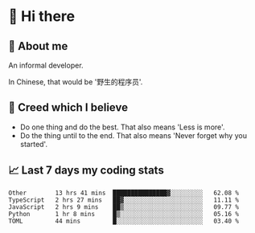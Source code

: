 # 👋 Hi there

## :speech_balloon: About me

An informal developer.

In Chinese, that would be '野生的程序员'.

## :see_no_evil: Creed which I believe

- Do one thing and do the best. That also means 'Less is more'.
- Do the thing until to the end. That also means 'Never forget why you started'.

## :chart_with_upwards_trend: Last 7 days my coding stats

<!--START_SECTION:waka-->
```text
Other        13 hrs 41 mins  ███████████████▓░░░░░░░░░   62.08 % 
TypeScript   2 hrs 27 mins   ██▓░░░░░░░░░░░░░░░░░░░░░░   11.11 % 
JavaScript   2 hrs 9 mins    ██▒░░░░░░░░░░░░░░░░░░░░░░   09.77 % 
Python       1 hr 8 mins     █▒░░░░░░░░░░░░░░░░░░░░░░░   05.16 % 
TOML         44 mins         █░░░░░░░░░░░░░░░░░░░░░░░░   03.40 % 
```
<!--END_SECTION:waka-->
